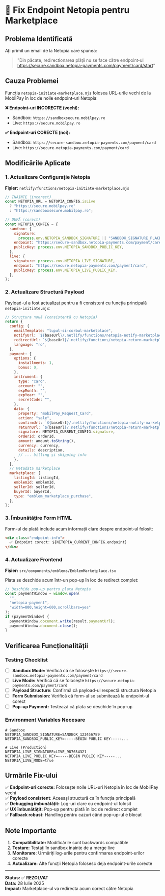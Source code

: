 # 🏪 Fix Endpoint Netopia pentru Marketplace

## Problema Identificată

Ați primit un email de la Netopia care spunea:

> "Din păcate, redirectionarea plății nu se face către endpoint-ul https://secure.sandbox.netopia-payments.com/payment/card/start"

## Cauza Problemei

Funcția `netopia-initiate-marketplace.mjs` folosea URL-urile vechi de la MobilPay în loc de noile endpoint-uri Netopia:

**❌ Endpoint-uri INCORECTE (vechi):**

- Sandbox: `https://sandboxsecure.mobilpay.ro`
- Live: `https://secure.mobilpay.ro`

**✅ Endpoint-uri CORECTE (noi):**

- Sandbox: `https://secure-sandbox.netopia-payments.com/payment/card`
- Live: `https://secure.netopia-payments.com/payment/card`

## Modificările Aplicate

### 1. Actualizare Configurație Netopia

**Fișier:** `netlify/functions/netopia-initiate-marketplace.mjs`

```javascript
// ÎNAINTE (incorect)
const NETOPIA_URL = NETOPIA_CONFIG.isLive
  ? "https://secure.mobilpay.ro"
  : "https://sandboxsecure.mobilpay.ro";

// DUPĂ (corect)
const NETOPIA_CONFIG = {
  sandbox: {
    signature:
      process.env.NETOPIA_SANDBOX_SIGNATURE || "SANDBOX_SIGNATURE_PLACEHOLDER",
    endpoint: "https://secure-sandbox.netopia-payments.com/payment/card",
    publicKey: process.env.NETOPIA_SANDBOX_PUBLIC_KEY,
  },
  live: {
    signature: process.env.NETOPIA_LIVE_SIGNATURE,
    endpoint: "https://secure.netopia-payments.com/payment/card",
    publicKey: process.env.NETOPIA_LIVE_PUBLIC_KEY,
  },
};
```

### 2. Actualizare Structură Payload

Payload-ul a fost actualizat pentru a fi consistent cu funcția principală `netopia-initiate.mjs`:

```javascript
// Structura nouă (consistentă cu Netopia)
return {
  config: {
    emailTemplate: "lupul-si-corbul-marketplace",
    notifyUrl: `${baseUrl}/.netlify/functions/netopia-notify-marketplace`,
    redirectUrl: `${baseUrl}/.netlify/functions/netopia-return-marketplace`,
    language: "ro",
  },
  payment: {
    options: {
      installments: 1,
      bonus: 0,
    },
    instrument: {
      type: "card",
      account: "",
      expMonth: "",
      expYear: "",
      secretCode: "",
    },
    data: {
      property: "mobilPay_Request_Card",
      action: "sale",
      confirmUrl: `${baseUrl}/.netlify/functions/netopia-notify-marketplace`,
      returnUrl: `${baseUrl}/.netlify/functions/netopia-return-marketplace`,
      signature: NETOPIA_CURRENT_CONFIG.signature,
      orderId: orderId,
      amount: amount.toString(),
      currency: currency,
      details: description,
      // ... billing și shipping info
    },
  },
  // Metadata marketplace
  marketplace: {
    listingId: listingId,
    emblemId: emblemId,
    sellerId: sellerId,
    buyerId: buyerId,
    type: "emblem_marketplace_purchase",
  },
};
```

### 3. Îmbunătățire Form HTML

Form-ul de plată include acum informații clare despre endpoint-ul folosit:

```html
<div class="endpoint-info">
  ✅ Endpoint corect: ${NETOPIA_CURRENT_CONFIG.endpoint}
</div>
```

### 4. Actualizare Frontend

**Fișier:** `src/components/emblems/EmblemMarketplace.tsx`

Plata se deschide acum într-un pop-up în loc de redirect complet:

```typescript
// Deschide pop-up pentru plata Netopia
const paymentWindow = window.open(
  "",
  "netopia-payment",
  "width=800,height=600,scrollbars=yes"
);
if (paymentWindow) {
  paymentWindow.document.write(result.paymentUrl);
  paymentWindow.document.close();
}
```

## Verificarea Funcționalității

### Testing Checklist

- [ ] **Sandbox Mode:** Verifică că se folosește `https://secure-sandbox.netopia-payments.com/payment/card`
- [ ] **Live Mode:** Verifică că se folosește `https://secure.netopia-payments.com/payment/card`
- [ ] **Payload Structure:** Confirmă că payload-ul respectă structura Netopia
- [ ] **Form Submission:** Verifică că form-ul se submitează la endpoint-ul corect
- [ ] **Pop-up Payment:** Testează că plata se deschide în pop-up

### Environment Variables Necesare

```env
# Sandbox
NETOPIA_SANDBOX_SIGNATURE=SANDBOX_123456789
NETOPIA_SANDBOX_PUBLIC_KEY=-----BEGIN PUBLIC KEY-----...

# Live (Production)
NETOPIA_LIVE_SIGNATURE=LIVE_987654321
NETOPIA_LIVE_PUBLIC_KEY=-----BEGIN PUBLIC KEY-----...
NETOPIA_LIVE_MODE=true
```

## Urmările Fix-ului

✅ **Endpoint-uri corecte:** Folosește noile URL-uri Netopia în loc de MobilPay vechi  
✅ **Payload consistent:** Aceeași structură ca în funcția principală  
✅ **Debugging îmbunătățit:** Log-uri clare cu endpoint-ul folosit  
✅ **UX îmbunătățit:** Pop-up pentru plată în loc de redirect complet  
✅ **Fallback robust:** Handling pentru cazuri când pop-up-ul e blocat

## Note Importante

1. **Compatibilitate:** Modificările sunt backwards compatible
2. **Testare:** Testați în sandbox înainte de a merge live
3. **Monitorare:** Urmăriți log-urile pentru confirmarea endpoint-urilor corecte
4. **Actualizare:** Alte funcții Netopia folosesc deja endpoint-urile corecte

---

**Status:** ✅ **REZOLVAT**  
**Data:** 28 Iulie 2025  
**Impact:** Marketplace-ul va redirecta acum corect către Netopia
